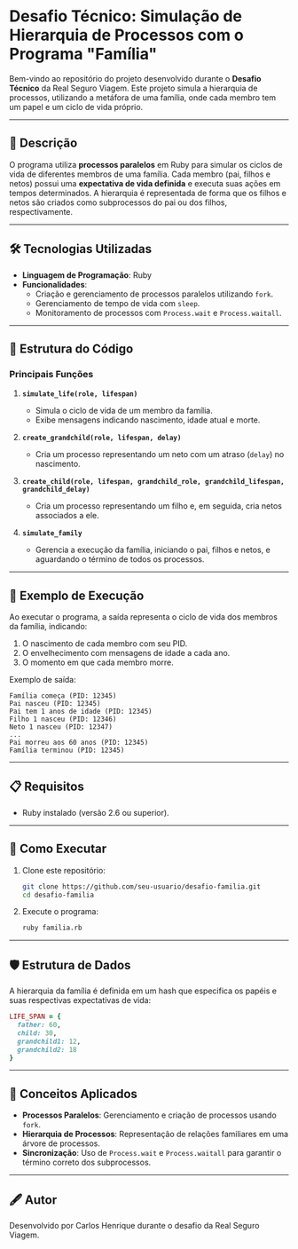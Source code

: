 # Desafio Técnico: Simulação de Hierarquia de Processos com o Programa "Família"  

Bem-vindo ao repositório do projeto desenvolvido durante o **Desafio Técnico** da Real Seguro Viagem. Este projeto simula a hierarquia de processos, utilizando a metáfora de uma família, onde cada membro tem um papel e um ciclo de vida próprio.

---

## 📜 Descrição  

O programa utiliza **processos paralelos** em Ruby para simular os ciclos de vida de diferentes membros de uma família. Cada membro (pai, filhos e netos) possui uma **expectativa de vida definida** e executa suas ações em tempos determinados. A hierarquia é representada de forma que os filhos e netos são criados como subprocessos do pai ou dos filhos, respectivamente.

---

## 🛠️ Tecnologias Utilizadas  

- **Linguagem de Programação**: Ruby  
- **Funcionalidades**:  
  - Criação e gerenciamento de processos paralelos utilizando `fork`.  
  - Gerenciamento de tempo de vida com `sleep`.  
  - Monitoramento de processos com `Process.wait` e `Process.waitall`.  

---

## 📂 Estrutura do Código  

### Principais Funções  

1. **`simulate_life(role, lifespan)`**  
   - Simula o ciclo de vida de um membro da família.  
   - Exibe mensagens indicando nascimento, idade atual e morte.  

2. **`create_grandchild(role, lifespan, delay)`**  
   - Cria um processo representando um neto com um atraso (`delay`) no nascimento.  

3. **`create_child(role, lifespan, grandchild_role, grandchild_lifespan, grandchild_delay)`**  
   - Cria um processo representando um filho e, em seguida, cria netos associados a ele.  

4. **`simulate_family`**  
   - Gerencia a execução da família, iniciando o pai, filhos e netos, e aguardando o término de todos os processos.  

---

## 🔧 Exemplo de Execução  

Ao executar o programa, a saída representa o ciclo de vida dos membros da família, indicando:  
1. O nascimento de cada membro com seu PID.  
2. O envelhecimento com mensagens de idade a cada ano.  
3. O momento em que cada membro morre.  

Exemplo de saída:  
```plaintext
Família começa (PID: 12345)  
Pai nasceu (PID: 12345)  
Pai tem 1 anos de idade (PID: 12345)  
Filho 1 nasceu (PID: 12346)  
Neto 1 nasceu (PID: 12347)  
...  
Pai morreu aos 60 anos (PID: 12345)  
Família terminou (PID: 12345)  
```

---

## 📋 Requisitos  

- Ruby instalado (versão 2.6 ou superior).  

---

## 🚀 Como Executar  

1. Clone este repositório:  
   ```bash
   git clone https://github.com/seu-usuario/desafio-familia.git
   cd desafio-familia
   ```  

2. Execute o programa:  
   ```bash
   ruby familia.rb
   ```  

---

## 🛡️ Estrutura de Dados  

A hierarquia da família é definida em um hash que especifica os papéis e suas respectivas expectativas de vida:  
```ruby
LIFE_SPAN = {
  father: 60,
  child: 30,
  grandchild1: 12,
  grandchild2: 18
}
```

---

## 📖 Conceitos Aplicados  

- **Processos Paralelos**: Gerenciamento e criação de processos usando `fork`.  
- **Hierarquia de Processos**: Representação de relações familiares em uma árvore de processos.  
- **Sincronização**: Uso de `Process.wait` e `Process.waitall` para garantir o término correto dos subprocessos.  

---

## 🖋️ Autor  

Desenvolvido por Carlos Henrique durante o desafio da Real Seguro Viagem.